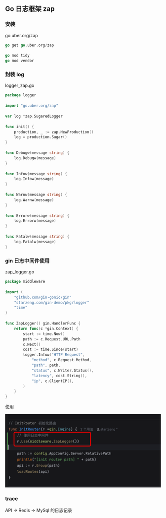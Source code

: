 ## Go 日志框架 zap

### 安装

go.uber.org/zap

```go
go get go.uber.org/zap

go mod tidy
go mod vendor
```



### 封装 log

logger_zap.go

```go
package logger

import "go.uber.org/zap"

var log *zap.SugaredLogger

func init() {
	production, _ := zap.NewProduction()
	log = production.Sugar()
}

func Debugw(message string) {
	log.Debugw(message)
}

func Infow(message string) {
	log.Infow(message)
}

func Warnw(message string) {
	log.Warnw(message)
}

func Errorw(message string) {
	log.Errorw(message)
}

func Fatalw(message string) {
	log.Fatalw(message)
}

```

### gin 日志中间件使用

zap_logger.go

```go
package middleware

import (
	"github.com/gin-gonic/gin"
	"starzeng.com/gin-demo/pkg/logger"
	"time"
)

func ZapLogger() gin.HandlerFunc {
	return func(c *gin.Context) {
		start := time.Now()
		path := c.Request.URL.Path
		c.Next()
		cost := time.Since(start)
		logger.Infow("HTTP Request",
			"method", c.Request.Method,
			"path", path,
			"status", c.Writer.Status(),
			"latency", cost.String(),
			"ip", c.ClientIP(),
		)
	}
}
```

使用

![image-20250705111119273](images/image-20250705111119273.png)



### trace

API -> Redis -> MySql 的日志记录





